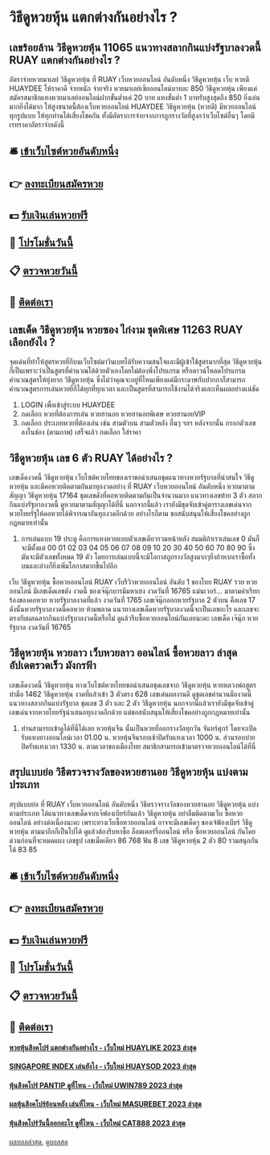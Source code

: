 # วิธีดูหวยหุ้น แตกต่างกันอย่างไร ?
## เลขร้อยล้าน วิธีดูหวยหุ้น 11065 แนวทางสลากกินแบ่งรัฐบาลงวดนี้ RUAY แตกต่างกันอย่างไร ?
อัตราจ่ายหวยมาเลย์ วิธีดูหวยหุ้น ที่ RUAY เว็บหวยออนไลน์ อันดับหนึ่ง วิธีดูหวยหุ้น เว็บ หวยดี HUAYDEE ให้ราคาดี จ่ายหนัก จ่ายจริง หวยมาเลย์เซียออนไลน์บาทละ 850 วิธีดูหวยหุ้น เพียงแค่สมัครสมาชิกแทงหวยมาเลย์ออนไลน์ฝากขั้นต่ำแค่ 20 บาท แทงขั้นต่ำ 1 บาทรับสูงสุดถึง 850 ยิ่งเล่นมากยิ่งได้มาก
ให้สูงขนาดนี้ต้องเว็บหวยออนไลน์ HUAYDEE วิธีดูหวยหุ้น (หวยดี) มีหวยออนไลน์ทุกรูปแบบ ให้ทุกท่านได้เสี่ยงโชคกัน ทั้งมีอัตราการจ่ายจากการถูกรางวัลที่สูงกว่าเว็บไซต์อื่นๆ โดยมีเรทราคาอัตราจ่ายดังนี้

## 🛎 [เข้าเว็บไซต์หวยอันดับหนึ่ง](https://bit.ly/3BG5bNw)
## 👉 [ลงทะเบียนสมัครหวย](https://bit.ly/3BG5bNw)
## 💵 [รับเงินเล่นหวยฟรี](https://bit.ly/3C3mvgS)
## 👑 [โปรโมชั่นวันนี้](https://bit.ly/3C3mvgS)
## 📋 [ตรวจหวยวันนี้](https://bit.ly/3C3mvgS)
## 📱 [ติดต่อเรา](https://bit.ly/3C3mvgS)

## เลขเด็ด วิธีดูหวยหุ้น หวยซอง ไก่งาม ชุดพิเศษ 11263 RUAY เลือกยังไง ?
จุดเด่นที่ทำให้สูตรหวยยี่กีบนเว็บไซต์มาวินเบทได้รับความสนใจและมีผู้เข้าใช้สูตรมากที่สุด วิธีดูหวยหุ้น ก็เป็นเพราะว่าเป็นสูตรที่คำนวณได้ด้วยตัวเองโดยไม่ต้องพึ่งโปรแกรม หรือดาวน์โหลดโปรแกรมคำนวณสูตรให้ยุ่งยาก วิธีดูหวยหุ้น ซึ่งไม่ว่าคุณจะอยู่ที่ไหนเพียงแค่มีกระดาษกับปากกาก็สามารถคำนวณสูตรการเล่นหวยยี่กีได้ทุกที่ทุกเวลา และเป็นสูตรที่สามารถใช้งานได้จริงและเห็นผลอย่างแน่ชัด
1. LOGIN เพื่อเข้าสู่ระบบ HUAYDEE
2. กดเลือก หวยที่ต้องการเล่น หวยฮานอย หวยฮานอยพิเศษ หวยฮานอยVIP
3. กดเลือก ประเภทหวยที่ต้องเล่น เช่น สามตัวบน สามตัวหลัง อื่นๆ ฯลฯ หลังจากนั้น กรอกตัวเลข ลงในช่อง (ตามภาพ) เสร็จแล้ว กดเลือก ใส่ราคา

## วิธีดูหวยหุ้น เลข 6 ตัว RUAY ได้อย่างไร ?
เลขเด็ดงวดนี้ วิธีดูหวยหุ้น เว็บไซต์หวยไทยของเราขอนำเสนอชุดแนวทางหวยรัฐบาลที่น่าสนใจ วิธีดูหวยหุ้น และมีคอหวยติดตามกันมาทุกงวดอย่าง ที่ RUAY เว็บหวยออนไลน์ อันดับหนึ่ง หวยมาตามสัญญา วิธีดูหวยหุ้น 17164 ชุดเลขดังที่คอหวยติดตามกันเป็นจำนวนมาก แนวทางเลขท้าย 3 ตัว สลากกินแบ่งรัฐบาลงวดนี้ ดูหวยมาตามสัญญาได้ที่นี่ นอกจากนี้แล้ว เรายังมีชุดจับเข้าคู่ตารางเลขเด่นจากหวยไทยรัฐให้คอหวยได้พิจารณากันทุกงวดอีกด้วย อย่างไรก็ตาม ขอสนับสนุนให้เสี่ยงโชคอย่างถูกกฎหมายเท่านั้น
1. การเล่นแบบ 19 ประตู คือการแทงหวยแบบตัวเลขเดียวรวมหน้าหลัง สมมติถ้าเราเล่นเลข 0 มันก็จะมีตั้งแต่ 00 01 02 03 04 05 06 07 08 09 10 20 30 40 50 60 70 80 90 ซึ่งมันจะมีตัวเลขทั้งหมด 19 ตัว โดยการเล่นแบบนี้จะมีโอกาสถูกรางวัลสูงมากๆยิ่งถ้าหากเราซื้อทั้งบนและล่างก็ยิ่งเพิ่มโอกาสมากขึ้นไปอีก

เว็บ วิธีดูหวยหุ้น ซื้อหวยออนไลน์ RUAY เว็บรีวิวหวยออนไลน์ อันดับ 1 ของไทย RUAY รวย หวยออนไลน์ มีเลขเด็ดเลขดัง งวดนี้ ของเจ๊นุ๊กบารมีมหาเฮง งวดวันที่ 16765 แม่นเวอร์… มาตามคำเรียกร้องของคอหวย หวยรัฐบาลงวดที่แล้ว งวดวันที่ 1765 เลขเจ๊นุ๊กออกหวยรัฐบาล 2 ตัวบน คือเลข 17 ดังนั้นหวยรัฐบาลงวดนี้คอหวย ห้ามพลาด แนวทางเลขเด็ดหวยรัฐบาลงวดนี้จะเป็นเลขอะไร และเลขจะตรงกับผลฉลากกินแบ่งรัฐบาลงวดนี้หรือไม่ ดูแล้วรีบซื้อหวยออนไลน์กันเลยนะคะ
เลขเด็ด เจ๊นุ๊ก หวยรัฐบาล งวดวันที่ 16765

## วิธีดูหวยหุ้น หวยลาว เว็บหวยลาว ออนไลน์ ซื้อหวยลาว ล่าสุด อัปเดตรวดเร็ว มังกรฟ้า
เลขเด็ดงวดนี้ วิธีดูหวยหุ้น ทางเว็บไซต์หวยไทยขอนำเสนอชุดเลขจาก วิธีดูหวยหุ้น หวยหลวงพ่อสูตรทำมือ 1462 วิธีดูหวยหุ้น งวดที่แล้วเข้า 3 ตัวตรง 628 เลขเด่นผลงานดี ดูชุดเลขคำนวนมืองวดนี้ แนวทางสลากกินแบ่งรัฐบาล ชุดเลข 3 ตัว และ 2 ตัว วิธีดูหวยหุ้น นอกจากนี้แล้วเรายังมีชุดจับเข้าคู่เลขเด่นจากหวยไทยรัฐนำเสนอทุกงวดอีกด้วย แต่ขอสนับสนุนให้เสี่ยงโชคอย่างถูกกฎหมายเท่านั้น
1. ท่านสามารถเข้าดูได้ที่นี่ได้เลย หวยหุ้นจีน นั้นเป็นหวยที่ออกรางวัลทุกวัน จันทร์ศุกร์ โดยจะเปิดรับแทงทางออนไลน์เวลา 01.00 น. หวยหุ้นจีนรอบเช้าปิดรับแทงเวลา 1000 น. ส่วนรอบบ่ายปิดรับแทงเวลา 1330 น. ตามเวลาของเมืองไทย สมาชิกสามารถเข้ามาตรวจหวยออนไลน์ได้ที่นี่

## สรุปแบบย่อ วิธีตรวจรางวัลของหวยฮานอย วิธีดูหวยหุ้น แบ่งตามประเภท
สรุปแบบย่อ ที่ RUAY เว็บหวยออนไลน์ อันดับหนึ่ง วิธีตรวจรางวัลของหวยฮานอย วิธีดูหวยหุ้น แบ่งตามประเภท ได้แนวทางเลขเด็ดจากเจ๊ฟองเบียร์กันแล้ว วิธีดูหวยหุ้น อย่าลืมติดตามเว็บ ซื้อหวยออนไลน์ อย่างต่อเนื่องนะคะ เพราะทางเว็บซื้อหวยออนไลน์ อาจจะมีเลขเด็ดๆ ของเจ้ฟ้องเบียร์ วิธีดูหวยหุ้น ตามมาอีกก็เป็นไปได้ ดูแล้วต้องรีบหาซื้อ ล็อตเตอร์รี่ออนไลน์ หรือ ซื้อหวยออนไลน์ กันโดยด่วนก่อนที่จะหมดแผง
เลขธูป
เลขเม็ดเดียว 86 768
ฟัน 8
เลข วิธีดูหวยหุ้น 2 ตัว 80 รวมสนุกกันได้ 83 85

## 🛎 [เข้าเว็บไซต์หวยอันดับหนึ่ง](https://bit.ly/3BG5bNw)
## 👉 [ลงทะเบียนสมัครหวย](https://bit.ly/3BG5bNw)
## 💵 [รับเงินเล่นหวยฟรี](https://bit.ly/3C3mvgS)
## 👑 [โปรโมชั่นวันนี้](https://bit.ly/3C3mvgS)
## 📋 [ตรวจหวยวันนี้](https://bit.ly/3C3mvgS)
## 📱 [ติดต่อเรา](https://bit.ly/3C3mvgS)

#### [หวยหุ้นสิงคโปร์ แตกต่างกันอย่างไร - เว็บใหม่ HUAYLIKE 2023 ล่าสุด](https://atom.io/themes/หวยหุ้นสิงคโปร์%20แตกต่างกันอย่างไร%20-%20เว็บใหม่%20huaylike%202023%20ล่าสุด)
#### [SINGAPORE INDEX เล่นยังไง - เว็บใหม่ HUAYSOD 2023 ล่าสุด](https://atom.io/themes/singapore%20index%20เล่นยังไง%20-%20เว็บใหม่%20huaysod%202023%20ล่าสุด)
#### [หุ้นสิงคโปร์ PANTIP ดูที่ไหน - เว็บใหม่ UWIN789 2023 ล่าสุด](https://atom.io/themes/หุ้นสิงคโปร์%20pantip%20ดูที่ไหน%20-%20เว็บใหม่%20uwin789%202023%20ล่าสุด)
#### [ผลหุ้นสิงคโปร์ย้อนหลัง เล่นที่ไหน - เว็บใหม่ MASUREBET 2023 ล่าสุด](https://atom.io/themes/ผลหุ้นสิงคโปร์ย้อนหลัง%20เล่นที่ไหน%20-%20เว็บใหม่%20masurebet%202023%20ล่าสุด)
#### [หุ้นสิงคโปร์วันนี้ออกอะไร ดูที่ไหน - เว็บใหม่ CAT888 2023 ล่าสุด](https://atom.io/themes/หุ้นสิงคโปร์วันนี้ออกอะไร%20ดูที่ไหน%20-%20เว็บใหม่%20cat888%202023%20ล่าสุด)

[ผลบอลล่าสุด](https://siamsport.tv "ผลบอลล่าสุด"), [ดูบอลสด](https://siamsport.tv/ดูบอลสด "ดูบอลสด")